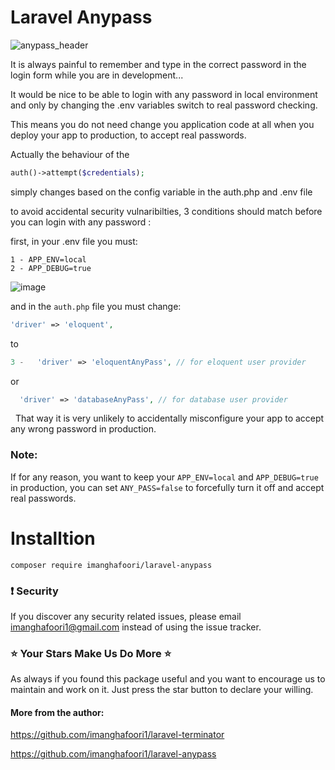# Laravel Anypass

![anypass_header](https://user-images.githubusercontent.com/6961695/39835544-afbb2178-53e5-11e8-8f25-51717c21a8d2.png)


It is always painful to remember and type in the correct password in the login form while you are in development...

It would be nice to be able to login with any password in local environment and only by changing the .env variables switch to real password checking. 

This means you do not need change you application code at all when you deploy your app to production, to accept real passwords.


Actually the behaviour of the
```php
auth()->attempt($credentials); 
```
simply changes based on the config variable in the auth.php and .env file

to  avoid accidental security vulnaribilties, 3 conditions should match before you can login with any password :

first, in your .env file you must:
```
1 - APP_ENV=local
2 - APP_DEBUG=true
```

![image](https://user-images.githubusercontent.com/6961695/39836414-8a173288-53e8-11e8-8a4e-bc42dc7becc5.png)


and in the `auth.php` file you must change:
```php
'driver' => 'eloquent',
```
to
```php
3 -   'driver' => 'eloquentAnyPass', // for eloquent user provider
```
  or
```php
  'driver' => 'databaseAnyPass', // for database user provider
```



  
That way it is very unlikely to accidentally misconfigure your app to accept any wrong password in production.

### Note:
If for any reason, you want to keep your `APP_ENV=local` and `APP_DEBUG=true` in production, you can set `ANY_PASS=false` to forcefully turn it off and accept real passwords.

# Installtion

```
composer require imanghafoori/laravel-anypass
```

### :exclamation: Security
If you discover any security related issues, please email imanghafoori1@gmail.com instead of using the issue tracker.


### :star: Your Stars Make Us Do More :star:
As always if you found this package useful and you want to encourage us to maintain and work on it. Just press the star button to declare your willing.


#### More from the author:

https://github.com/imanghafoori1/laravel-terminator

https://github.com/imanghafoori1/laravel-anypass
